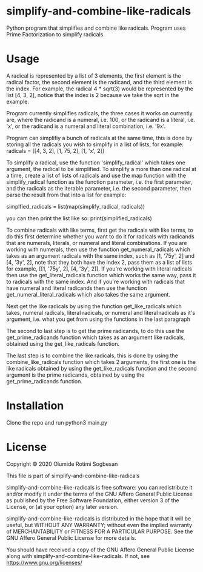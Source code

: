 # simplify-and-combine-like-radicals
Python program that simplifies and combine like radicals.
Program uses Prime Factorization to simplify radicals.

# Usage
A radical is represented by a list of 3 elements, the first element is the radical factor, the second element is the radicand, and the third element is the index.
For example, the radical 4 * sqrt(3) would be represented by the list [4, 3, 2],
notice that the index is 2 because we take the sqrt in the example.

Program currently simplifies radicals, the three cases it works on currently are,
where the radicand is a numeral, i.e. 100, or the radicand is a literal, i.e. 'x',
or the radicand is a numeral and literal combination, i.e. '9x'.

Program can simplifiy a bunch of radicals at the same time, this is done by storing all
the radicals you wish to simplify in a list of lists, for example:
radicals = [[4, 3, 2], [1, 75, 2], [1, 'x', 2]]

To simplify a radical, use the function 'simplify_radical' which takes one argument, the radical to be simplified. To simplify a more than one radical at a time, create a list
of lists of radicals and use the map function with the simplify_radical function as the function parameter, i.e. the first parameter,
 and the radicals as the iterable parameter, i.e. the second parameter, then parse the result from that into a list for example:

simplfied_radicals = list(map(simplify_radical, radicals))

you can then print the list like so:
print(simplified_radicals)

To combine radicals with like terms, first get the radicals with like terms, to do this first determine whether you want to do it for radicals with radicands that are numerals, literals, or numeral and literal combinations. If you are working with numerals, then use the function get_numeral_radicals which takes as an argument radicals with the same index, such as [1, '75y', 2] and [4, '3y', 2], note that they both have the index 2, pass them as a list of lists for example, [[1, '75y', 2], [4, '3y', 2]]. 
If you're working with literal radicals then use the get_literal_radicals function which works the same way, pass it to radicals with the same index. 
And if you're working with radicals that have numeral and literal radicands then use the function get_numeral_literal_radicals which also takes the same argument. 

Next get the like radicals by using the function get_like_radicals which takes, numeral radicals, literal radicals, or numeral and literal radicals as it's argument, i.e. what you get from using the functions in the last paragraph

The second to last step is to get the prime radicands, to do this use the get_prime_radicands function which takes as an argument like radicals, obtained using the get_like_radicals function. 

The last step is to combine the like radicals, this is done by using the combine_like_radicals function which takes 2 arguments, the first one is the like radicals obtained by using the get_like_radicals function and the second argument is the prime radicands, obtained by using the get_prime_radicands function.

# Installation
Clone the repo and run python3 main.py 

# License
Copyright © 2020 Olumide Rotimi Sogbesan

This file is part of simplify-and-combine-like-radicals

simplify-and-combine-like-radicals is free software: you can redistribute it and/or modify it under the terms of the GNU Affero General Public License as published by the Free Software Foundation, either version 3 of the License, or (at your option) any later version.

simplify-and-combine-like-radicals is distributed in the hope that it will be useful, but WITHOUT ANY WARRANTY; without even the implied warranty of MERCHANTABILITY or FITNESS FOR A PARTICULAR PURPOSE. See the GNU Affero General Public License for more details.

You should have received a copy of the GNU Affero General Public License along with simplify-and-combine-like-radicals. If not, see https://www.gnu.org/licenses/
